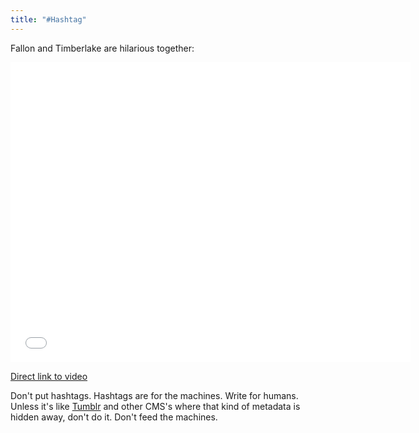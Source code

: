 ```yaml
---
title: "#Hashtag"
---
```

<p>Fallon and Timberlake are hilarious together:</p>
<p><iframe width="640" height="480" src="//www.youtube.com/embed/57dzaMaouXA?rel=0" frameborder="0" allowfullscreen></iframe></p>
<p><a href="https://www.youtube.com/watch?v=57dzaMaouXA">Direct link to video</a></p>
<p>Don't put hashtags. Hashtags are for the machines. Write for humans. Unless it's like <a href="https://tumblr.chrisenns.com">Tumblr</a> and other CMS's where that kind of metadata is hidden away, don't do it. Don't feed the machines.</p>
